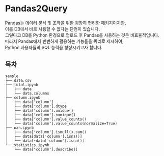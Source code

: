 # Pandas2Query
Pandas는 데이터 분석 및 조작을 위한 굉장히 편리한 패키지이지만,   
이를 DB에서 바로 사용할 수 없다는 단점이 있습니다.   
그렇다고 DB를 Python 환경으로 업로드 후 Pandas를 사용하는 것은 비효율적입니다.   
따라서 Pandas에서 빈번하게 활용하는 기능들을 쿼리로 제시하여,  
Python 사용자들의 SQL 능력을 향상시키고자 합니다.  

## 목차
```
sample  
├── data.csv         
├── total.ipynb           
│   ├── data         
│   └── data.columns                 
├── column.ipynb  
│   ├── data['column']
│   ├── data['column'].dtype              
│   ├── data['column'].unique()
│   ├── data['column'].nunique()
│   ├── data['column'].value_counts()
│   └── data['column'].value_counts(normalize=True)
├── nan.ipynb  
│   ├── data['column'].isnull().sum()                
│   ├── data[data['column'].isna()]
│   └── data[~data['column'].isna()]                         
└── statistics.ipynb        
    └── data['column'].describe()
```
